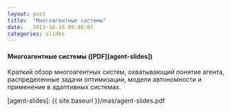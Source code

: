 ```yaml
---
layout: post
title:  "Многоагентные системы"
date:   2013-10-16 09:46:07
categories: slides
---
```


#### Многоагентные системы ([PDF][agent-slides])

Краткий обзор многоагентных систем, охватывающий понятие агента, распределенные задачи
оптимизации, модели автономности и применение в адаптивных системах.

[agent-slides]: {{ site.baseurl }}/mas/agent-slides.pdf
